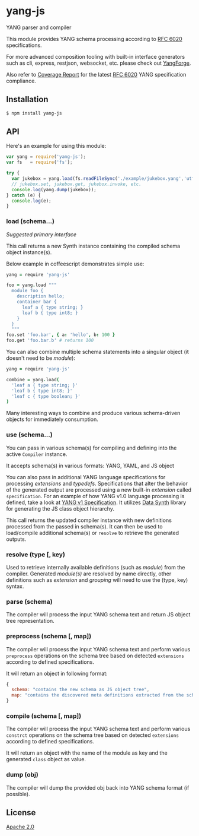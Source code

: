 # yang-js

YANG parser and compiler

This module provides YANG schema processing according to
[RFC 6020](http://tools.ietf.org/html/rfc6020) specifications.

For more advanced composition tooling with built-in interface
generators such as cli, express, restjson, websocket, etc. please
check out [YangForge](https://github.com/saintkepha/yangforge).

Also refer to [Coverage Report](./yang-v1-coverage.md) for the latest
[RFC 6020](http://tools.ietf.org/html/rfc6020) YANG specification
compliance.

## Installation

```bash
$ npm install yang-js
```

## API

Here's an example for using this module:

```js
var yang = require('yang-js');
var fs   = require('fs');

try {
  var jukebox = yang.load(fs.readFileSync('./example/jukebox.yang','utf8'));
  // jukebox.set, jukebox.get, jukebox.invoke, etc.
  console.log(yang.dump(jukebox));
} catch (e) {
  console.log(e);
}
```

### load (schema...)

*Suggested primary interface*

This call returns a new Synth instance containing the compiled schema
object instance(s).

Below example in coffeescript demonstrates simple use:

```coffeescript
yang = require 'yang-js'

foo = yang.load """
  module foo {
    description hello;
	container bar {
	  leaf a { type string; }
	  leaf b { type int8; }
	}
  }
  """
foo.set 'foo.bar', { a: 'hello', b: 100 }
foo.get 'foo.bar.b' # returns 100
```

You can also combine multiple schema statements into a singular object
(it doesn't need to be *module*):

```coffeescript
yang = require 'yang-js'

combine = yang.load( 
  'leaf a { type string; }'
  'leaf b { type int8; }'
  'leaf c { type boolean; }'
)
```

Many interesting ways to combine and produce various schema-driven
objects for immediately consumption.

### use (schema...)

You can pass in various schema(s) for compiling and defining into the
active `Compiler` instance.

It accepts schema(s) in various formats: YANG, YAML, and JS object

You can also pass in additional YANG language specifications for
processing *extensions* and *typedefs*. Specifications that alter the
behavior of the generated output are processed using a new built-in
*extension* called `specification`.  For an example of how YANG v1.0
language processing is defined, take a look at [YANG v1
Specification](./yang-v1-spec.yaml).  It utilizes [Data
Synth](http://github.com/saintkepha/data-synth) library for generating
the JS class object hierarchy.

This call returns the updated compiler instance with new definitions
processed from the passed in schema(s). It can then be used to
load/compile additional schema(s) or `resolve` to retrieve the
generated outputs.

### resolve (type [, key)

Used to retrieve internally available definitions (such as *module*)
from the compiler. Generated *module(s)* are resolved by name
directly, other definitions such as *extension* and *grouping* will
need to use the (type, key) syntax.

### parse (schema)

The compiler will process the input YANG schema text and return JS
object tree representation.

### preprocess (schema [, map])

The compiler will process the input YANG schema text and perform
various `preprocess` operations on the schema tree based on detected
`extensions` according to defined specifications.

It will return an object in following format:

```js
{
  schema: "contains the new schema as JS object tree",
  map: "contains the discovered meta definitions extracted from the schema"
}
```

### compile (schema [, map])

The compiler will process the input YANG schema text and perform
various `constrct` operations on the schema tree based on detected
`extensions` according to defined specifications.

It will return an object with the name of the module as key and the
generated `class` object as value.

### dump (obj)

The compiler will dump the provided obj back into YANG schema format
(if possible).

## License
  [Apache 2.0](LICENSE)

